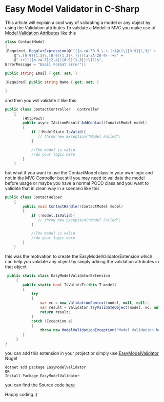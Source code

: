# Easy Model Validator in C-Sharp

This article will explain a cool way of validating a model or any object by using the Validation attributes To validate a Model in MVC you make use of [Model Validation Attributes](https://docs.microsoft.com/en-us/aspnet/core/mvc/models/validation?view=aspnetcore-3.0) like this

```c#
class ContactModel
{
[Required, RegularExpression(@"^([a-zA-Z0-9_\-\.]+)@((\[[0-9]{1,3}" +
    @"\.[0-9]{1,3}\.[0-9]{1,3}\.)|(([a-zA-Z0-9\-]+\" +
    @".)+))([a-zA-Z]{2,4}|[0-9]{1,3})(\]?)$",
ErrorMessage = "Email Format Error")]

public string Email { get; set; }

[Required] public string Name { get; set; }

}

```

and then you will validate it like this

```c#
public class ContactController : Controller
    {
        [HttpPost]
        public async IActionResult AddContact(ConatctModel model)
        {
            if (!ModelState.IsValid){
               // throw new Exception("Model Failed") 
            }

            //The model is valid 
            //do your logic here
        }
    }
```

but what if you want to use the ContactModel class in your own logic and not in the MVC Controller but still you may need to validate the model before usage or maybe you have a normal POCO class and you want to validate that in clean way in a scenario like this 


```c#
public class ContactHelper
    {
        public void ContactHandler(ContactModel model)
        {
            if (!model.IsValid){
               // throw new Exception("Model Failed") 
            }

            //The model is valid 
            //do your logic here
        }
    }
```

this was the motivation to create the EasyModelValidatorExtension which can help you validate any object by simply adding the validation attributes in that object

```c#
 public static class EasyModelValidatorExtension
     {
        public static bool IsValid<T>(this T model)
        {
            try
            {
                var vc = new ValidationContext(model, null, null);
                var result = Validator.TryValidateObject(model, vc, null, true);
                return result;
            }
            catch (Exception e)
            {
                throw new ModelValidationException("Model Validation has Failed", e);
        }
     }
}
```

you can add this extension in your project or simply use [EasyModelValidator](https://www.nuget.org/packages/EasyModelValidator/) Nuget 

```
dotnet add package EasyModelValidator
OR 
Install-Package EasyModelValidator

```

you can find the Source code [here](https://github.com/alicommit-malp/com.appelinda.nuget.easyModelValidation)

Happy coding :)




